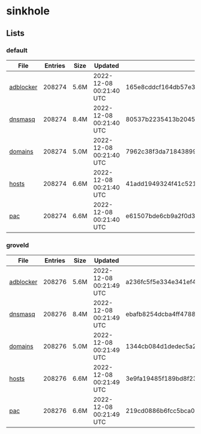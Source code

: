 # sinkhole

## Lists

### default

|File|Entries|Size|Updated|Hash|
|-|-|-|-|-|
|[adblocker](https://raw.githubusercontent.com/groveld/sinkhole/lists/default/adblocker.txt)|208274|5.6M|2022-12-08 00:21:40 UTC|165e8cddcf164db57e3ae306ab1aff702926b8ef66033884bea1961e862da4d7|
|[dnsmasq](https://raw.githubusercontent.com/groveld/sinkhole/lists/default/dnsmasq.txt)|208274|8.4M|2022-12-08 00:21:40 UTC|80537b2235413b20459124e8eb61d8ff5ed457fb87133b976b634914809fa06c|
|[domains](https://raw.githubusercontent.com/groveld/sinkhole/lists/default/domains.txt)|208274|5.0M|2022-12-08 00:21:40 UTC|7962c38f3da718438996764886129167f9a8c37ff65c946e99939f4a454ee1b3|
|[hosts](https://raw.githubusercontent.com/groveld/sinkhole/lists/default/hosts.txt)|208274|6.6M|2022-12-08 00:21:40 UTC|41add1949324f41c5212d23cc00a476b4d25e39455e84d4a4f5b0b4c15dbbaad|
|[pac](https://raw.githubusercontent.com/groveld/sinkhole/lists/default/pac.txt)|208274|6.6M|2022-12-08 00:21:40 UTC|e61507bde6cb9a2f0d34eebdb8b80503d9ca8bd28fdb9baef71b5218715f9ed6|

### groveld

|File|Entries|Size|Updated|Hash|
|-|-|-|-|-|
|[adblocker](https://raw.githubusercontent.com/groveld/sinkhole/lists/groveld/adblocker.txt)|208276|5.6M|2022-12-08 00:21:49 UTC|a236fc5f5e334e341ef46b7816d2651e68063081bf435ad2fee46efe8b2ee235|
|[dnsmasq](https://raw.githubusercontent.com/groveld/sinkhole/lists/groveld/dnsmasq.txt)|208276|8.4M|2022-12-08 00:21:49 UTC|ebafb8254dcba4ff4788175a014adf0595cdb3903c2638c9ab1a85bfdd3a9302|
|[domains](https://raw.githubusercontent.com/groveld/sinkhole/lists/groveld/domains.txt)|208276|5.0M|2022-12-08 00:21:49 UTC|1344cb084d1dedec5a2b1356455b90258f6644d711913c88ef2c3bec2efa5165|
|[hosts](https://raw.githubusercontent.com/groveld/sinkhole/lists/groveld/hosts.txt)|208276|6.6M|2022-12-08 00:21:49 UTC|3e9fa19485f189bd8f23607b857fc0ec6d8649ac92ab038d94aaea5bfe1c4439|
|[pac](https://raw.githubusercontent.com/groveld/sinkhole/lists/groveld/pac.txt)|208276|6.6M|2022-12-08 00:21:49 UTC|219cd0886b6fcc5bca05f1bff3b0b74f610f36673668dfbca16dee4480e0d260|
